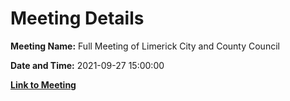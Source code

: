 # Meeting Details

**Meeting Name:** Full Meeting of Limerick City and County Council

**Date and Time:** 2021-09-27 15:00:00

**[Link to Meeting](https://www.limerick.ie/council/whats-on/full-meeting-limerick-city-and-county-council-44)**
